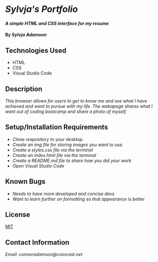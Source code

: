 # _Sylvja's Portfolio_

#### _A simple HTML and CSS interface for my resume_

#### By _Sylvja Adamson_

## Technologies Used

* HTML
* CSS
* Visual Studio Code


## Description

_This browser allows for users to get to know me and see what I have achieved and want to pursue with my life. The webapage shares what I want out of coding bootcamp and share a photo of myself._

## Setup/Installation Requirements

* _Clone respository to your desktop._
* _Create an img file for storing images you want to use._
* _Create a styles.css file via the terminal_
* _Create an index.html file via the terminal_
* _Create a README.md file to share how you did your work_
* _Open Visual Studio Code_


## Known Bugs

* _Needs to have more developed and concise devs_
* _Want to learn further on formatting so that appearance is better_

## License

[MIT](https://opensource.org/licenses/MIT)

## Contact Information

_Email: conneradamson@comcast.net_
